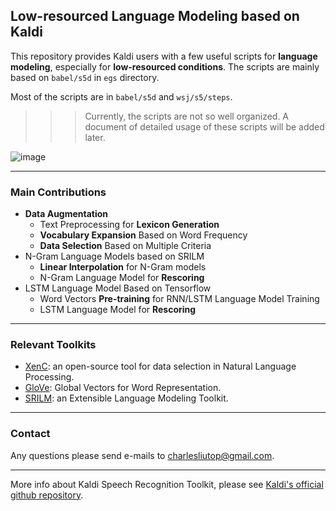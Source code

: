 ## Low-resourced Language Modeling based on Kaldi

This repository provides Kaldi users with a few useful scripts for **language modeling**, especially for **low-resourced conditions**.
The scripts are mainly based on `babel/s5d` in `egs` directory.

Most of the scripts are in `babel/s5d` and `wsj/s5/steps`.

>>> Currently, the scripts are not so well organized. A document of detailed usage of these scripts will be added later.

![image](http://nbviewer.jupyter.org/github/charlesliucn/LanMIT/blob/master/misc/logo/framework.png)

* * *

### Main Contributions
+ **Data Augmentation**
	- Text Preprocessing for **Lexicon Generation**
	- **Vocabulary Expansion** Based on Word Frequency
	- **Data Selection** Based on Multiple Criteria
+ N-Gram Language Models based on SRILM
	- **Linear Interpolation** for N-Gram models
	- N-Gram Language Model for **Rescoring**
+ LSTM Language Model Based on Tensorflow
	- Word Vectors **Pre-training** for RNN/LSTM Language Model Training
	- LSTM Language Model for **Rescoring**


* * *

### Relevant Toolkits
+ [XenC](https://github.com/antho-rousseau/XenC): an open-source tool for data selection in Natural Language Processing.
+ [GloVe](https://github.com/stanfordnlp/GloVe): Global Vectors for Word Representation.
+ [SRILM](http://www.speech.sri.com/projects/srilm/): an Extensible Language Modeling Toolkit.

* * *

### Contact
Any questions please send e-mails to charlesliutop@gmail.com.

* * *

More info about Kaldi Speech Recognition Toolkit, please see [Kaldi's official github repository](http://www.github.com/kaldi-asr/kaldi).
